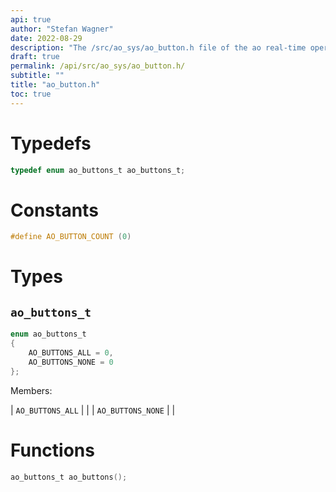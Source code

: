 ```yaml
---
api: true
author: "Stefan Wagner"
date: 2022-08-29
description: "The /src/ao_sys/ao_button.h file of the ao real-time operating system."
draft: true
permalink: /api/src/ao_sys/ao_button.h/
subtitle: ""
title: "ao_button.h"
toc: true
---
```


# Typedefs

```c
typedef enum ao_buttons_t ao_buttons_t;
```

# Constants

```c
#define AO_BUTTON_COUNT (0)
```

# Types

## `ao_buttons_t`

```c
enum ao_buttons_t
{
    AO_BUTTONS_ALL = 0,
    AO_BUTTONS_NONE = 0
};
```

Members:

| `AO_BUTTONS_ALL` | |
| `AO_BUTTONS_NONE` | |

# Functions

```c
ao_buttons_t ao_buttons();
```

